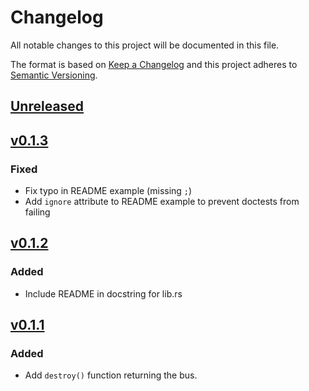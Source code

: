 # Changelog

All notable changes to this project will be documented in this file.

The format is based on [Keep a Changelog](http://keepachangelog.com/)
and this project adheres to [Semantic Versioning](http://semver.org/).

## [Unreleased]

## [v0.1.3]

### Fixed

- Fix typo in README example (missing `;`)
- Add `ignore` attribute to README example to prevent doctests from failing

## [v0.1.2]

### Added

- Include README in docstring for lib.rs

## [v0.1.1]

### Added

- Add `destroy()` function returning the bus.

[Unreleased]: https://github.com/JanekGraff/tmp1075-rs/compare/v0.1.3...HEAD
[v0.1.1]: https://github.com/JanekGraff/tmp1075-rs/compare/v0.1.0...v0.1.1
[v0.1.2]: https://github.com/JanekGraff/tmp1075-rs/compare/v0.1.1...v0.1.2
[v0.1.3]: https://github.com/JanekGraff/tmp1075-rs/compare/v0.1.2...v0.1.3